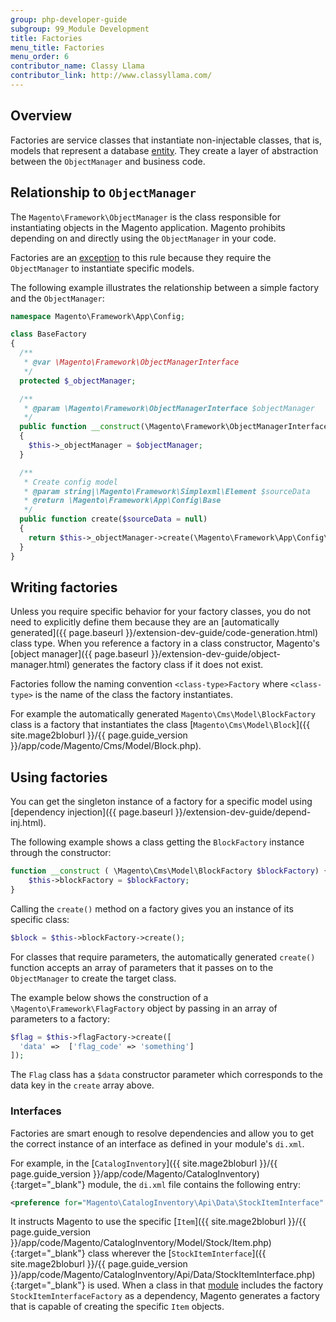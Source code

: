 ```yaml
---
group: php-developer-guide
subgroup: 99_Module Development
title: Factories
menu_title: Factories
menu_order: 6
contributor_name: Classy Llama
contributor_link: http://www.classyllama.com/
---
```


## Overview

Factories are service classes that instantiate non-injectable classes, that is, models that represent a database [entity](https://glossary.magento.com/entity).
They create a layer of abstraction between the `ObjectManager` and business code.

## Relationship to `ObjectManager`

The `Magento\Framework\ObjectManager` is the class responsible for instantiating objects in the Magento application.
Magento prohibits depending on and directly using the `ObjectManager` in your code.

Factories are an [exception](https://glossary.magento.com/exception) to this rule because they require the `ObjectManager` to instantiate specific models.

The following example illustrates the relationship between a simple factory and the `ObjectManager`:

```php
namespace Magento\Framework\App\Config;

class BaseFactory
{
  /**
   * @var \Magento\Framework\ObjectManagerInterface
   */
  protected $_objectManager;

  /**
   * @param \Magento\Framework\ObjectManagerInterface $objectManager
   */
  public function __construct(\Magento\Framework\ObjectManagerInterface $objectManager)
  {
    $this->_objectManager = $objectManager;
  }

  /**
   * Create config model
   * @param string|\Magento\Framework\Simplexml\Element $sourceData
   * @return \Magento\Framework\App\Config\Base
   */
  public function create($sourceData = null)
  {
    return $this->_objectManager->create(\Magento\Framework\App\Config\Base::class, ['sourceData' => $sourceData]);
  }
}
```

## Writing factories

Unless you require specific behavior for your factory classes, you do not need to explicitly define them because they are an [automatically generated]({{ page.baseurl }}/extension-dev-guide/code-generation.html) class type.
When you reference a factory in a class constructor, Magento's [object manager]({{ page.baseurl }}/extension-dev-guide/object-manager.html) generates the factory class if it does not exist.

Factories follow the naming convention `<class-type>Factory` where `<class-type>` is the name of the class the factory instantiates.

For example the automatically generated `Magento\Cms\Model\BlockFactory` class is a factory that instantiates the class [`Magento\Cms\Model\Block`]({{ site.mage2bloburl }}/{{ page.guide_version }}/app/code/Magento/Cms/Model/Block.php).

## Using factories

You can get the singleton instance of a factory for a specific model using [dependency injection]({{ page.baseurl }}/extension-dev-guide/depend-inj.html).

The following example shows a class getting the `BlockFactory` instance through the constructor:

```php
function __construct ( \Magento\Cms\Model\BlockFactory $blockFactory) {
    $this->blockFactory = $blockFactory;
}
```

Calling the `create()` method on a factory gives you an instance of its specific class:

```php
$block = $this->blockFactory->create();
```

For classes that require parameters, the automatically generated `create()` function accepts an array of parameters that it passes on to the `ObjectManager` to create the target class.

The example below shows the construction of a `\Magento\Framework\FlagFactory` object by passing in an array of parameters to a factory:

```php
$flag = $this->flagFactory->create([
  'data' =>  ['flag_code' => 'something']
]);
```

The `Flag` class has a `$data` constructor parameter which corresponds to the data key in the `create` array above.

### Interfaces

Factories are smart enough to resolve dependencies and allow you to get the correct instance of an interface as defined in your module's `di.xml`.

For example, in the [`CatalogInventory`]({{ site.mage2bloburl }}/{{ page.guide_version }}/app/code/Magento/CatalogInventory){:target="_blank"} module, the `di.xml` file contains the following entry:

```xml
<preference for="Magento\CatalogInventory\Api\Data\StockItemInterface" type="Magento\CatalogInventory\Model\Stock\Item" />
```

It instructs Magento to use the specific [`Item`]({{ site.mage2bloburl }}/{{ page.guide_version }}/app/code/Magento/CatalogInventory/Model/Stock/Item.php){:target="_blank"} class wherever the [`StockItemInterface`]({{ site.mage2bloburl }}/{{ page.guide_version }}/app/code/Magento/CatalogInventory/Api/Data/StockItemInterface.php){:target="_blank"} is used.
When a class in that [module](https://glossary.magento.com/module) includes the factory `StockItemInterfaceFactory` as a dependency, Magento generates a factory that is capable of creating the specific `Item` objects.
